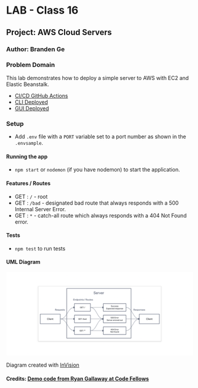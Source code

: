 # LAB - Class 16

## Project: AWS Cloud Servers

### Author: Branden Ge

### Problem Domain

This lab demonstrates how to deploy a simple server to AWS with EC2 and Elastic Beanstalk.

- [CI/CD GitHub Actions](https://github.com/brandenge/cloud-server/actions)
- [CLI Deployed](http://cloudserverclideploy-dev.us-east-2.elasticbeanstalk.com//)
- [GUI Deployed](http://cloudserverguideploy-env.eba-tujnwzhz.us-east-2.elasticbeanstalk.com//)

### Setup

- Add `.env` file with a `PORT` variable set to a port number as shown in the `.envsample`.

#### Running the app

- `npm start` or `nodemon` (if you have nodemon) to start the application.

#### Features / Routes

- GET : `/` - root
- GET : `/bad` - designated bad route that always responds with a 500 Internal Server Error.
- GET : `*` - catch-all route which always responds with a 404 Not Found error.

#### Tests

- `npm test` to run tests

#### UML Diagram

![UML Diagram](uml1.png)

Diagram created with [InVision](https://www.invisionapp.com/)

#### Credits: [Demo code from Ryan Gallaway at Code Fellows](https://github.com/codefellows/seattle-code-javascript-401d48/tree/main/class-01/inclass-demo)

